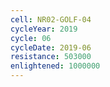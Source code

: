 ```yaml
---
cell: NR02-GOLF-04
cycleYear: 2019
cycle: 06
cycleDate: 2019-06
resistance: 503000
enlightened: 1000000
---
```

